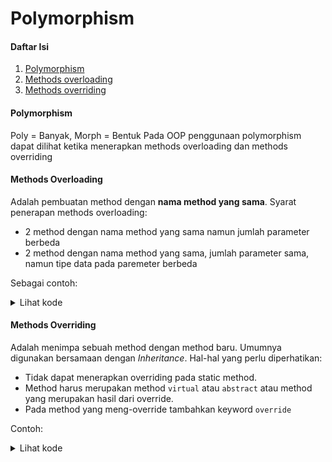 # Polymorphism

#### Daftar Isi

1. [Polymorphism]()
1. [Methods overloading]()
1. [Methods overriding]()

#### Polymorphism

Poly = Banyak, Morph = Bentuk
Pada OOP penggunaan polymorphism dapat dilihat ketika menerapkan methods overloading dan methods overriding

#### Methods Overloading

Adalah pembuatan method dengan **nama method yang sama**.
Syarat penerapan methods overloading:

- 2 method dengan nama method yang sama namun jumlah parameter berbeda
- 2 method dengan nama method yang sama, jumlah parameter sama, namun tipe data pada paremeter berbeda

Sebagai contoh:

<details>
<summary>Lihat kode</summary>

```cs
class Matematika
{
  public static int Penjumlahan(int angka1, int angka2)
  {
    return angka1 + angka2;
  }

  public static double Penjumlahan(double angka1, double angka2)
  {
    return angka1 + angka2;
  }
}
```

</details>

#### Methods Overriding

Adalah menimpa sebuah method dengan method baru. Umumnya digunakan bersamaan dengan _Inheritance_. Hal-hal yang perlu diperhatikan:

- Tidak dapat menerapkan overriding pada static method.
- Method harus merupakan method `virtual` atau `abstract` atau method yang merupakan hasil dari override.
- Pada method yang meng-override tambahkan keyword `override`

Contoh:

<details>
<summary>Lihat kode</summary>

```cs
class Hewan
{
  public virtual void Bersuara()
  {
    Console.WriteLine("Hewan bersuara");
  }
}

class Kucing : Hewan
{
  public override void Bersuara()
  {
    Console.WriteLine("Kucing Bersuara");
  }
}

class Sapi : Hewan
{
  public override void Bersuara()
  {
    Console.WriteLine("Sapi Bersuara");
  }
}

class Anggora : Kucing
{
  public override void Bersuara()
  {
    Console.WriteLine("Kucing Anggora Bersuara");
  }
}
```

</details>
